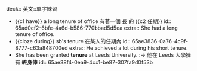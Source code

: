 deck:: 英文::單字練習

- {{c1 have}} a long tenure of office 有著一個 長 的 {{c2 任期}}
  id:: 65ad0cf2-6bfe-4a6d-b586-770bbad5d5ea
  extra:: She had a long tenure of office.
- {{cloze during}} sb's tenure 在某人的任期內
  id:: 65ae3836-0a76-4c9f-8777-c63a848700ed
  extra:: He achieved a lot during his short tenure.
- She has been granted **tenure** at Leeds University. :-> 他在 Leeds 大學擁有 **終身俸**
  id:: 65ae38f4-0ea9-4cc1-be87-307fa9d0f53b